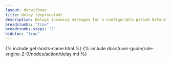```yaml
---
layout: docwithnav
title: delay (deprecated)
description: Delays incoming messages for a configurable period before forwarding them to the next rule node.
breadcrumbs: "true"
breadcrumbs-steps: "2"
hidetoc: "true"
---
```


{% include get-hosts-name.html %}
{% include docs/user-guide/rule-engine-2-0/nodes/action/delay.md %}
